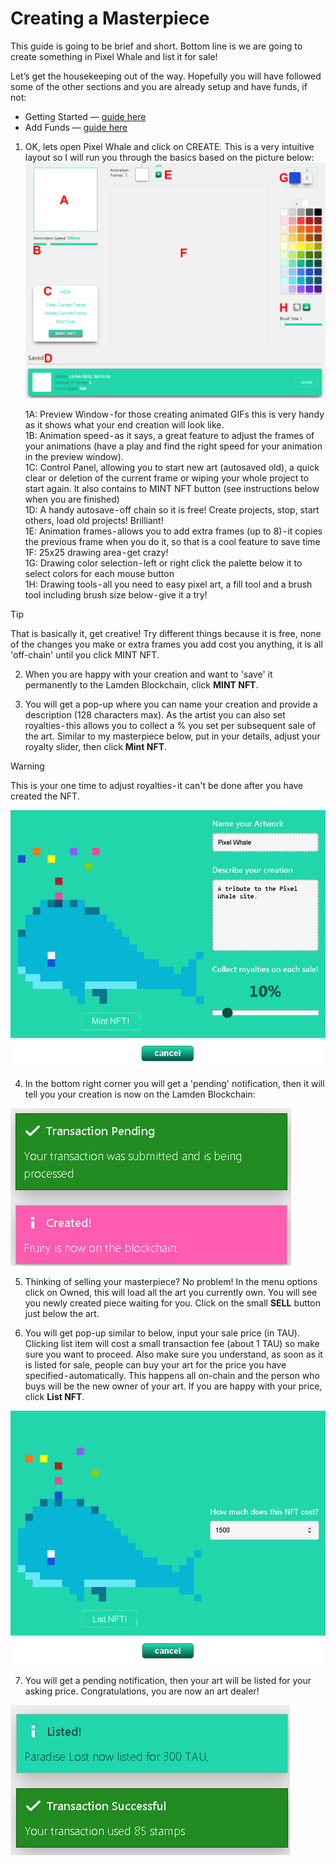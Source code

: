 # Creating a Masterpiece

This guide is going to be brief and short. Bottom line is we are going to create something in Pixel Whale and list it for sale!

Let’s get the housekeeping out of the way. Hopefully you will have followed some of the other sections and you are already setup and have funds, if not:  
* Getting Started — [guide here](setup.md#Getting-Setup)    
* Add Funds — [guide here](setup.md#Adding-Funds)    

1. OK, lets open Pixel Whale and click on CREATE. This is a very intuitive layout so I will run you through the basics based on the picture below:  
![Createdoc1](./static/create1.png ':size=1000')    

    1A: Preview Window - for those creating animated GIFs this is very handy as it shows what your end creation will look like.   
    1B: Animation speed - as it says, a great feature to adjust the frames of your animations (have a play and find the right speed for your animation in the preview window).   
    1C: Control Panel, allowing you to start new art (autosaved old), a quick clear or deletion of the current frame or wiping your whole project to start again. It also contains to MINT NFT button (see instructions below when you are finished)   
    1D: A handy autosave - off chain so it is free! Create projects, stop, start others, load old projects! Brilliant!   
    1E: Animation frames - allows you to add extra frames (up to 8) - it copies the previous frame when you do it, so that is a cool feature to save time   
    1F: 25x25 drawing area - get crazy!   
    1G: Drawing color selection - left or right click the palette below it to select colors for each mouse button   
    1H: Drawing tools - all you need to easy pixel art, a fill tool and a brush tool including brush size below - give it a try!   

>[!Tip]
> That is basically it, get creative! Try different things because it is free, none of the changes you make or extra frames you add cost you anything, it is all 'off-chain' until you click MINT NFT.   

2. When you are happy with your creation and want to 'save' it permanently to the Lamden Blockchain, click **MINT NFT**.   

3. You will get a pop-up where you can name your creation and provide a description (128 characters max). As the artist you can also set royalties - this allows you to collect a % you set per subsequent sale of the art. Similar to my masterpiece below, put in your details, adjust your royalty slider, then click **Mint NFT**.   

>[!Warning]
> This is your one time to adjust royalties - it can't be done after you have created the NFT.   

![Createdoc2](./static/create2.png ':size=956')    

4. In the bottom right corner you will get a 'pending' notification, then it will tell you your creation is now on the Lamden Blockchain:   

![Createdoc3](./static/create3.png ':size=449')    

5. Thinking of selling your masterpiece? No problem! In the menu options click on Owned, this will load all the art you currently own. You will see you newly created piece waiting for you. Click on the small **SELL** button just below the art.

6. You will get pop-up similar to below, input your sale price (in TAU). Clicking list item will cost a small transaction fee (about 1 TAU) so make sure you want to proceed. Also make sure you understand, as soon as it is listed for sale, people can buy your art for the price you have specified - automatically. This happens all on-chain and the person who buys will be the new owner of your art. If you are happy with your price, click **List NFT**.

![Createdoc4](./static/create4.png ':size=967')    

7. You will get a pending notification, then your art will be listed for your asking price. Congratulations, you are now an art dealer!   

![Createdoc5](./static/create5.png ':size=447')    

